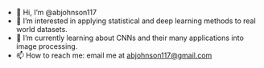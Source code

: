 - 👋 Hi, I’m @abjohnson117
- 👀 I’m interested in applying statistical and deep learning methods to real world datasets.
- 🌱 I’m currently learning about CNNs and their many applications into image processing.
- 📫 How to reach me: email me at abjohnson117@gmail.com

<!---
abjohnson117/abjohnson117 is a ✨ special ✨ repository because its `README.md` (this file) appears on your GitHub profile.
You can click the Preview link to take a look at your changes.
--->
